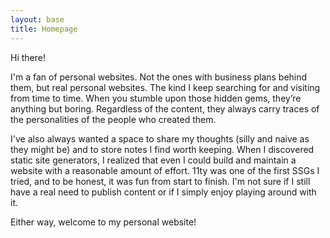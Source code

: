 ```yaml
---
layout: base
title: Homepage
---
```

<p class="pb-4">
Hi there!
</p>

<p class="pb-4">
I'm a fan of personal websites. Not the ones with business plans behind them, but real personal websites. The kind I keep searching for and visiting from time to time. When you stumble upon those hidden gems, they’re anything but boring. Regardless of the content, they always carry traces of the personalities of the people who created them. 
</p>

<p class="pb-4">
I've also always wanted a space to share my thoughts (silly and naive as they might be) and to store notes I find worth keeping. When I discovered static site generators, I realized that even I could build and maintain a website with a reasonable amount of effort. 11ty was one of the first SSGs I tried, and to be honest, it was fun from start to finish. I'm not sure if I still have a real need to publish content or if I simply enjoy playing around with it.
</p> 

<p class="pb-4">
Either way, welcome to my personal website!
</p> 







